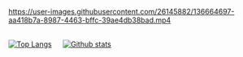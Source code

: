 https://user-images.githubusercontent.com/26145882/136664697-aa418b7a-8987-4463-bffc-39ae4db38bad.mp4

\
[![Top Langs](https://github-readme-stats.vercel.app/api/top-langs/?username=janderedev&theme=dark)](https://github.com/anuraghazra/github-readme-stats)
&emsp;
[![Github stats](https://github-readme-stats.vercel.app/api?username=janderedev&count_private=true&show_icons=true&theme=dark)](https://github.com/anuraghazra/github-readme-stats)
